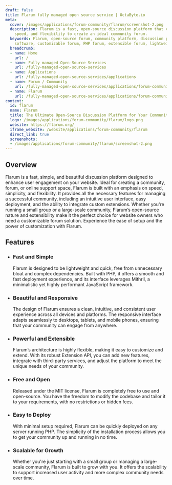 ```yaml
---
draft: false
title: Flarum fully managed open source service | OctaByte.io
meta:
  cover: /images/applications/forum-community/flarum/screenshot-2.png
  description: Flarum is a fast, open-source discussion platform that combines simplicity,
    speed, and flexibility to create an ideal community forum.
  keywords: Flarum, open-source forum, community platform, discussion platform, forum
    software, customizable forum, PHP forum, extensible forum, lightweight forum software
  breadcrumb:
  - name: Home
    url: /
  - name: Fully managed Open-Source Services
    url: /fully-managed-open-source-services
  - name: Applications
    url: /fully-managed-open-source-services/applications
  - name: Forum / Community
    url: /fully-managed-open-source-services/applications/forum-community
  - name: Flarum
    url: /fully-managed-open-source-services/applications/forum-community/flarum
content:
  id: flarum
  name: Flarum
  title: The Ultimate Open-Source Discussion Platform for Your Community
  logo: /images/applications/forum-community/flarum/logo.png
  website: https://flarum.org/
  iframe_website: /website/applications/forum-community/flarum
  direct_link: true
  screenshots:
  - /images/applications/forum-community/flarum/screenshot-2.png
---
```


## Overview

Flarum is a fast, simple, and beautiful discussion platform designed to enhance user engagement on your website. Ideal for creating a community, forum, or online support space, Flarum is built with an emphasis on speed, simplicity, and flexibility. It provides all the necessary features for managing a successful community, including an intuitive user interface, easy deployment, and the ability to integrate custom extensions. Whether you're running a small group or a large-scale community, Flarum’s open-source nature and extensibility make it the perfect choice for website owners who need a customizable forum solution. Experience the ease of setup and the power of customization with Flarum.

## Features

- ### Fast and Simple

  Flarum is designed to be lightweight and quick, free from unnecessary bloat and complex dependencies. Built with PHP, it offers a smooth and fast deployment experience, and its interface leverages Mithril, a minimalistic yet highly performant JavaScript framework.

- ### Beautiful and Responsive

  The design of Flarum ensures a clean, intuitive, and consistent user experience across all devices and platforms. The responsive interface adapts seamlessly to desktops, tablets, and mobile phones, ensuring that your community can engage from anywhere.

- ### Powerful and Extensible

  Flarum’s architecture is highly flexible, making it easy to customize and extend. With its robust Extension API, you can add new features, integrate with third-party services, and adjust the platform to meet the unique needs of your community.

- ### Free and Open

  Released under the MIT license, Flarum is completely free to use and open-source. You have the freedom to modify the codebase and tailor it to your requirements, with no restrictions or hidden fees.

- ### Easy to Deploy

  With minimal setup required, Flarum can be quickly deployed on any server running PHP. The simplicity of the installation process allows you to get your community up and running in no time.

- ### Scalable for Growth

  Whether you're just starting with a small group or managing a large-scale community, Flarum is built to grow with you. It offers the scalability to support increased user activity and more complex community needs over time.